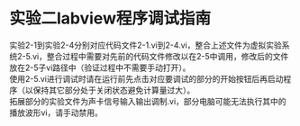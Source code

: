 # 实验二labview程序调试指南
实验2-1到实验2-4分别对应代码文件2-1.vi到2-4.vi，整合上述文件为虚拟实验系统2-5.vi，整合过程中需要对先前的代码文件修改以在2-5中调用，修改后的文件放在2-5子vi路径中（验证过程中不需要手动打开）。  
使用2-5.vi进行调试时请在运行前先点击对应要调试的部分的开始按钮后再启动程序（以保持其它部分处于关闭状态避免计算量过大）。  
拓展部分的实验文件为声卡信号输入输出调制.vi，部分电脑可能无法执行其中的播放波形vi，请手动禁用。